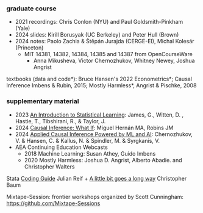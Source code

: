 
### graduate course  
- 2021 recordings: Chris Conlon (NYU) and Paul Goldsmith-Pinkham (Yale)
- 2024 slides: Kirill Borusyak (UC Berkeley) and Peter Hull (Brown)
- 2024 notes: Paolo Zachia & Štěpán Jurajda (CERGE-EI), Michal Kolesár (Princeton)
  - MIT 14381, 14382, 14384, 14385 and 14387 from OpenCourseWare
    - Anna Mikusheva, Victor Chernozhukov, Whitney Newey, Joshua Angrist 

 textbooks (data and code*): Bruce Hansen's 2022 Econometrics*; Causal Inference Imbens & Rubin, 2015; Mostly Harmless*, Angrist & Pischke, 2008
 

### supplementary material
- 2023 [An Introduction to Statistical Learning](https://www.statlearning.com/online-courses): James, G., Witten, D. , Hastie, T., Tibshirani, R., & Taylor, J.
- 2024 [Causal Inference: What If](https://www.hsph.harvard.edu/miguel-hernan/causal-inference-book): Miguel Hernán MA, Robins JM
- 2024 [Applied Causal Inference Powered by ML and AI](https://causalml-book.org): Chernozhukov, V. & Hansen, C. & Kallus, N. & Spindler, M. & Syrgkanis, V.
- AEA Continuing Education Webcasts
  - 2018 Machine Learning: Susan Athey, Guido Imbens
  - 2020 Mostly Harmless: Joshua D. Angrist, Alberto Abadie. and Christopher Walters

Stata [Coding Guide](https://julianreif.com/guide/) Julian Reif + [A little bit goes a long
way](https://ideas.repec.org/p/boc/bocoec/612.html) Christopher Baum

Mixtape-Session: frontier workshops organized by Scott Cunningham: <https://github.com/Mixtape-Sessions> 




  


